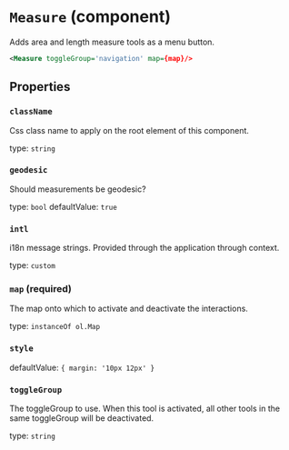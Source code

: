 `Measure` (component)
=====================

Adds area and length measure tools as a menu button.

```xml
<Measure toggleGroup='navigation' map={map}/>
```

Properties
----------

### `className`

Css class name to apply on the root element of this component.

type: `string`


### `geodesic`

Should measurements be geodesic?

type: `bool`
defaultValue: `true`


### `intl`

i18n message strings. Provided through the application through context.

type: `custom`


### `map` (required)

The map onto which to activate and deactivate the interactions.

type: `instanceOf ol.Map`


### `style`

defaultValue: `{
  margin: '10px 12px'
}`


### `toggleGroup`

The toggleGroup to use. When this tool is activated, all other tools in the same toggleGroup will be deactivated.

type: `string`

